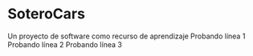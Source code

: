 # SoteroCars
Un proyecto de software como recurso de aprendizaje
Probando línea 1
Probando línea 2
Probando línea 3

